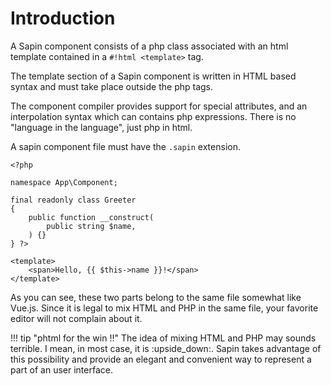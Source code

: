 # Introduction

A Sapin component consists of a php class associated with an html template contained in a `#!html <template>` tag.

The template section of a Sapin component is written in HTML based syntax and  must take place outside the php tags.

The component compiler provides support for special attributes, and an interpolation syntax which can contains
php expressions. There is no "language in the language", just php in html.

A sapin component file must have the `.sapin` extension.

```html+php title="The Greeter component"
<?php 

namespace App\Component;

final readonly class Greeter
{
    public function __construct(
        public string $name,
    ) {}
} ?>

<template>
    <span>Hello, {{ $this->name }}!</span>
</template>
```

As you can see, these two parts belong to the same file somewhat like Vue.js. Since it is legal to mix HTML 
and PHP in the same file, your favorite editor will not complain about it.

!!! tip "phtml for the win !!"
    The idea of mixing HTML and PHP may sounds terrible. I mean, in most case, it is :upside_down:.
    Sapin takes advantage of this possibility and provide an elegant and convenient way to represent 
    a part of an user interface.
